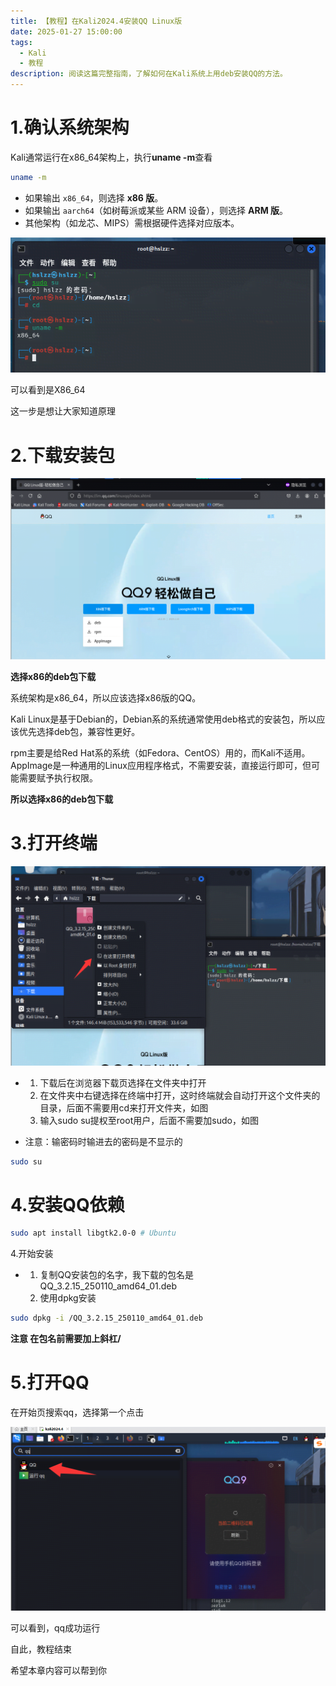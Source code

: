 ```yaml
---
title: 【教程】在Kali2024.4安装QQ Linux版
date: 2025-01-27 15:00:00
tags:
  - Kali
  - 教程
description: 阅读这篇完整指南，了解如何在Kali系统上用deb安装QQ的方法。
---
```


# 1.确认系统架构

Kali通常运行在x86_64架构上，执行**uname -m**查看

``` bash
uname -m
```

- 如果输出 `x86_64`，则选择 **x86 版**。
- 如果输出 `aarch64`（如树莓派或某些 ARM 设备），则选择 **ARM 版**。
- 其他架构（如龙芯、MIPS）需根据硬件选择对应版本。

![查看系统架构](/img/post/2/1.png)

可以看到是X86_64

这一步是想让大家知道原理



# 2.下载安装包

![QQLinux官网页面](/img/post/2/2.png)

**选择x86的deb包下载**

系统架构是x86_64，所以应该选择x86版的QQ。

Kali Linux是基于Debian的，Debian系的系统通常使用deb格式的安装包，所以应该优先选择deb包，兼容性更好。

rpm主要是给Red Hat系的系统（如Fedora、CentOS）用的，而Kali不适用。AppImage是一种通用的Linux应用程序格式，不需要安装，直接运行即可，但可能需要赋予执行权限。

**所以选择x86的deb包下载**

# 3.打开终端

![打开终端](/img/post/2/3.png)

- 1. 下载后在浏览器下载页选择在文件夹中打开
  2. 在文件夹中右键选择在终端中打开，这时终端就会自动打开这个文件夹的目录，后面不需要用cd来打开文件夹，如图
  3. 输入sudo su提权至root用户，后面不需要加sudo，如图

- 注意：输密码时输进去的密码是不显示的

```bash
sudo su
```

# 4.安装QQ依赖

``` bash
sudo apt install libgtk2.0-0 # Ubuntu
```

4.开始安装

- 1. 复制QQ安装包的名字，我下载的包名是QQ_3.2.15_250110_amd64_01.deb
  2. 使用dpkg安装

``` bash
sudo dpkg -i /QQ_3.2.15_250110_amd64_01.deb
```

**注意 在包名前需要加上斜杠/**

# 5.打开QQ

在开始页搜索qq，选择第一个点击

![](/img/post/2/4.png)

可以看到，qq成功运行

自此，教程结束

希望本章内容可以帮到你
